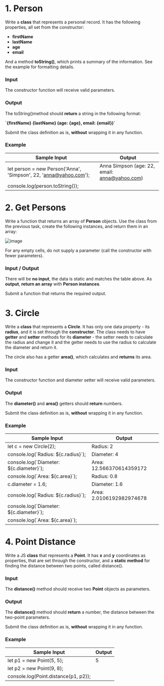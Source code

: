 # 1. Person

Write a **class** that represents a personal record. It has the following properties, all set from the constructor:

- **firstName**
- **lastName**
- **age**
- **email**

And a method **toString()**, which prints a summary of the information. See the example for formatting details.

### Input

The constructor function will receive valid parameters.

### Output

The toString()method should **return** a string in the following format:

**\`{firstName} {lastName} (age: {age}, email: {email})\`**

Submit the class definition as is, **without** wrapping it in any function.

### Example

| **Sample Input** | **Output** |
| --- | --- |
| let person = new Person('Anna', 'Simpson', 22, 'anna@yahoo.com'); | Anna Simpson (age: 22, email: anna@yahoo.com) |
| console.log(person.toString());                                   |                                               |
 
# 2.	Get Persons

Write a function that returns an array of **Person** objects. Use the class from the previous task, create the following instances, and return them in an array:

![image](https://user-images.githubusercontent.com/87463484/176018961-b813b518-cd85-4893-9ce0-8b2dcf6538c6.png)

For any empty cells, do not supply a parameter (call the constructor with fewer parameters).

### Input / Output

There will be **no input**, the data is static and matches the table above. As **output**, **return an array** with **Person instances**.

Submit a function that returns the required output.

#  3.	Circle

Write a **class** that represents a **Circle**. It has only one data property - its **radius**, and it is set through the **constructor**. 
The class needs to have **getter** and **setter** methods for its **diameter** - the setter needs to calculate the radius and change it and the getter needs to use 
the radius to calculate the diameter and return it.

The circle also has a getter **area()**, which calculates and **returns** its area.

### Input

The constructor function and diameter setter will receive valid parameters.

### Output

The **diameter()** and **area()** getters should **return** numbers.

Submit the class definition as is, **without** wrapping it in any function.

### Example

| **Sample Input** | **Output** |
| --- | --- |
| let c = new Circle(2);                   | Radius: 2                |
| console.log(\`Radius: ${c.radius}`);     | Diameter: 4              |
| console.log(\`Diameter: ${c.diameter}`); | Area: 12.566370614359172 |
| console.log(\`Area: ${c.area}`);         | Radius: 0.8              |
| c.diameter = 1.6;                        | Diameter: 1.6            |
| console.log(\`Radius: ${c.radius}`);     | Area: 2.0106192982974678 |
| console.log(\`Diameter: ${c.diameter}`); |                          |
| console.log(\`Area: ${c.area}`);         |                          |

# 4.	Point Distance

Write a JS **class** that represents a **Point**. It has **x** and **y** coordinates as properties, that are set through the constructor, 
and a **static method** for finding the distance between two points, called distance().

### Input

The **distance()** method should receive two **Point** objects as parameters.

### Output

The **distance()** method should **return** a number, the distance between the two-point parameters.

Submit the class definition as is, **without** wrapping it in any function.

### Example

| **Sample Input** | **Output** |
| --- | --- |
| let p1 = new Point(5, 5);            | 5 |
| let p2 = new Point(9, 8);            |   |
| console.log(Point.distance(p1, p2)); |   |
